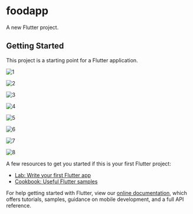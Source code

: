 # foodapp

A new Flutter project.

## Getting Started

This project is a starting point for a Flutter application.

![1](https://user-images.githubusercontent.com/81793482/144700814-37678fca-1354-4137-9690-3a2ae49d6476.png)

![2](https://user-images.githubusercontent.com/81793482/144700829-48cc7bac-0f24-4c3a-a922-7251987503ca.png)

![3](https://user-images.githubusercontent.com/81793482/144700833-b38988b3-7ea9-4857-bc4b-ed649b8e6ba0.png)

![4](https://user-images.githubusercontent.com/81793482/144700835-b9f142db-263e-42b5-a889-19c6d4a07c53.png)

![5](https://user-images.githubusercontent.com/81793482/144700836-3d6d6757-8dcc-47a2-bee5-132abc5665d3.png)

![6](https://user-images.githubusercontent.com/81793482/144700838-82cfedc0-8aa1-466f-9f45-1d5f2f4cf264.png)

![7](https://user-images.githubusercontent.com/81793482/144700840-b7094419-e2e8-4d6d-b010-666b0a768bde.png)

![8](https://user-images.githubusercontent.com/81793482/144700845-5f427c35-a053-48b3-b169-9f0d6615c245.png)












A few resources to get you started if this is your first Flutter project:

- [Lab: Write your first Flutter app](https://flutter.dev/docs/get-started/codelab)
- [Cookbook: Useful Flutter samples](https://flutter.dev/docs/cookbook)

For help getting started with Flutter, view our
[online documentation](https://flutter.dev/docs), which offers tutorials,
samples, guidance on mobile development, and a full API reference.
